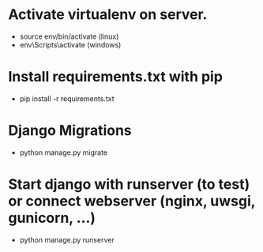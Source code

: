 # Activate virtualenv on server.

* source env/bin/activate  (linux)
* env\Scripts\activate (windows)

# Install requirements.txt with pip

* pip install -r requirements.txt

# Django Migrations

* python manage.py migrate

# Start django with runserver (to test) or connect webserver (nginx, uwsgi, gunicorn, ...)

* python manage.py runserver